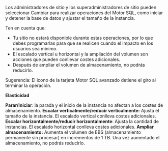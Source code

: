 Los administradores de sitio y los superadministradores de sitio pueden seleccionar Cambiar para realizar operaciones del Motor SQL, como iniciar y detener la base de datos y ajustar el tamaño de la instancia.

Ten en cuenta que:

-   Tu sitio no estará disponible durante estas operaciones, por lo que debes programarlas para que se realicen cuando el impacto en los usuarios sea mínimo.
-   El escalado vertical u horizontal y la ampliación del volumen son acciones que pueden conllevar costes adicionales.
-   Después de ampliar el volumen de almacenamiento, no podrás reducirlo.

Sugerencia: El icono de la tarjeta Motor SQL avanzado detiene el giro al terminar la operación.

**Elasticidad**

**Parar/Iniciar**: la parada y el inicio de la instancia no afectan a los costes de almacenamiento. **Escalar verticalmente/reducir verticalmente:** Ajusta el tamaño de la instancia. El escalado vertical conlleva costes adicionales. **Escalar horizontalmente/reducir horizontalmente**: Ajusta la cantidad de instancias. El escalado horizontal conlleva costes adicionales. **Ampliar almacenamiento:** Aumenta el volumen de EBS (almacenamiento permanente sin procesar) en incrementos de 1 TB. Una vez aumentado el almacenamiento, no podrás reducirlo.
